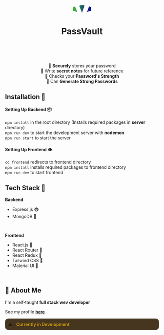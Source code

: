 <div align="center">
    <div style="width:70%;aspect-ratio:2;" align="center">
        <img src="./frontend/public/PassVault_2.png" alt="PassVault logo" width="20%" height="15%">
        <h1 >PassVault</h1>
    </div>
    <p>
    🔐 <b>Securely</b> stores your password <br>
    📔 Write <b>secret notes</b> for future reference <br>
    💪 Checks your <b>Password's Strength</b> <br>
    📰 Can <b>Generate Strong Passwords</b>
    </p>

</div>

## Installation 📁

<h4><b>Setting Up Backend 📦</b> <br> </h4>

```npm install``` in the root directory (Installs required packages in <b>server</b> directory)<br>
```npm run dev``` to start the development server with <b>nodemon</b> <br>
```npm run start``` to start the server

<h4><b>Setting Up Frontend 👁</b></h4>

```cd frontend``` redirects to frontend directory <br>
```npm install``` installs required packages to frontend directory <br>
```npm run dev``` to start frontend <br>

## Tech Stack 🥪

**Backend**
 - Express.js 🚇
 - MongoDB 🍃
<br>

**Frontend**
 - React.js 💫
 - React Router 🎯
 - React Redux 🏪
 - Tailwind CSS 💨
 - Material UI 🔵

<br>

## 🚀 About Me
I'm a self-taught **full stack wev developer**

See my profile [**here**](https://github.com/Jay-Karia)

<div style="padding:10px; background:hsl(35, 40%, 20%);border-radius:10px;">
⚠ : <b style="color:hsl(45, 90%, 40%)">Currently in Development</b>
</div>
